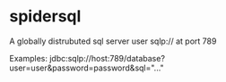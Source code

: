 # spidersql
A globally distrubuted sql server user sqlp:// at port 789 

Examples:
jdbc:sqlp://host:789/database?user=user&amp;password=password&amp;sql="..."
